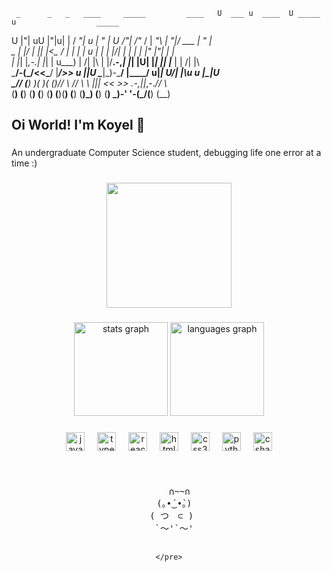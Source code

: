      _      _   _   ____     _____         ____   U  ___ u  ____  U _____ u                  _____   
  U |"| uU |"|u| | / __"| u |_ " _|     U /"___|   \/"_ \/ |  _"\ \| ___"|/         ___     |_ " _|  
 _ \| |/  \| |\| |<\___ \/    | |       \| | u     | | | |/| | | | |  _|"          |_"_|      | |    
| |_| |_,-.| |_| | u___) |   /| |\       | |/__.-,_| |_| |U| |_| |\| |___           | |      /| |\   
 \___/-(_/<<\___/  |____/>> u |_|U        \____|\_)-\___/  |____/ u|_____|        U/| |\u   u |_|U   
  _//    (__) )(    )(  (__)_// \\_      _// \\      \\     |||_   <<   >>     .-,_|___|_,-._// \\_  
 (__)        (__)  (__)    (__) (__)    (__)(__)    (__)   (__)_) (__) (__)     \_)-' '-(_/(__) (__)                                                                           

<h2 align="left">Oi World! I'm Koyel 🐼</h2>

###

<p align="left">An undergraduate Computer Science student, debugging life one error at a time :)</p>

###

<div align="center">
  <img height="200" src="https://media1.tenor.com/m/2cDRT-1xxtsAAAAC/exhausted-tired.gif"  />
</div>

###

<div align="center">
  <img src="https://github-readme-stats.vercel.app/api?username=koyelkalita&hide_title=false&hide_rank=false&show_icons=true&include_all_commits=true&count_private=true&disable_animations=false&theme=dracula&locale=en&hide_border=false" height="150" alt="stats graph"  />
  <img src="https://github-readme-stats.vercel.app/api/top-langs?username=koyelkalita&locale=en&hide_title=false&layout=compact&card_width=320&langs_count=5&theme=dracula&hide_border=false" height="150" alt="languages graph"  />
</div>

###

<div align="center">
  <img src="https://cdn.jsdelivr.net/gh/devicons/devicon/icons/javascript/javascript-original.svg" height="30" alt="javascript logo"  />
  <img width="12" />
  <img src="https://cdn.jsdelivr.net/gh/devicons/devicon/icons/typescript/typescript-original.svg" height="30" alt="typescript logo"  />
  <img width="12" />
  <img src="https://cdn.jsdelivr.net/gh/devicons/devicon/icons/react/react-original.svg" height="30" alt="react logo"  />
  <img width="12" />
  <img src="https://cdn.jsdelivr.net/gh/devicons/devicon/icons/html5/html5-original.svg" height="30" alt="html5 logo"  />
  <img width="12" />
  <img src="https://cdn.jsdelivr.net/gh/devicons/devicon/icons/css3/css3-original.svg" height="30" alt="css3 logo"  />
  <img width="12" />
  <img src="https://cdn.jsdelivr.net/gh/devicons/devicon/icons/python/python-original.svg" height="30" alt="python logo"  />
  <img width="12" />
  <img src="https://cdn.jsdelivr.net/gh/devicons/devicon/icons/csharp/csharp-original.svg" height="30" alt="csharp logo"  />
</div>

###

<br clear="both">

<div align="center">
    <pre>
    ∩~~∩
  (｡•́‿•̀｡)
 ( つ　⊂ )
  `〜'`〜'

    </pre>
</div>
